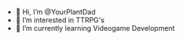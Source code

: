 - 👋 Hi, I’m @YourPlantDad
- 👀 I’m interested in TTRPG's
- 🌱 I’m currently learning Videogame Development

<!---
YourPlantDad/YourPlantDad is a ✨ special ✨ repository because its `README.md` (this file) appears on your GitHub profile.
You can click the Preview link to take a look at your changes.
--->
